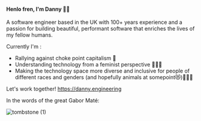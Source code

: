 #### Henlo fren, I'm Danny 👋🏿


A software engineer based in the UK with 100+ years experience and a passion for building beautiful, performant software that enriches the lives of my fellow humans.

Currently I'm :
- Rallying against choke point capitalism 🥰
- Understanding technology from a feminist perspective 💪🏿😘 
- Making the technology space more diverse and inclusive for people of different races and genders (and hopefully animals at somepoint😻)✊🏿😍

Let's work together! https://danny.engineering

In the words of the great Gabor Maté:

![tombstone (1)](https://user-images.githubusercontent.com/78376735/189915739-de0dc8ca-70ac-436f-87be-7abed9167b86.png)

